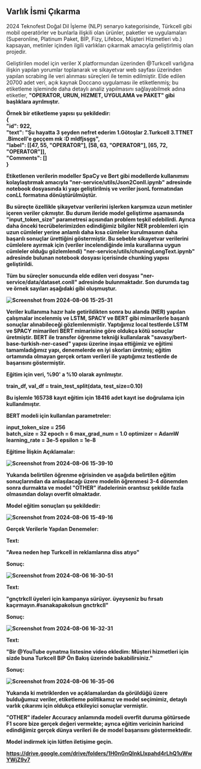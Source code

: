 ## Varlık İsmi Çıkarma ##

2024 Teknofest Doğal Dil İşleme (NLP) senaryo kategorisinde, Türkcell gibi mobil operatörler ve bunlarla ilişkili olan ürünler, paketler ve uygulamaları  (Superonline, Platinum Paket, BİP, Fizy, Lifebox, Müşteri Hizmetleri vb.) kapsayan, metinler içinden ilgili varlıkları çıkarmak amacıyla geliştirlmiş olan projedir.

Geliştirilen model için veriler X platformundan üzerinden @Turkcell varlığına ilişkin yapılan yorumlar toplanarak ve sikayetvar web sayfası üzerinden yapılan scrabing ile veri alınması süreçleri ile temin edilmiştir. Elde edilen 20700 adet veri, açık kaynak Doccano uygulaması ile etiketlenmiş; bu etiketleme işleminde daha detaylı analiz yapılmasını sağlayabilmek adına etiketler, <b>"OPERATOR, URUN, HIZMET, UYGULAMA ve PAKET"<b> gibi başlıklara ayrılmıştır.

Örnek bir etiketleme yapısı şu şekildedir: <br>
{<br>
  "id": 922, <br>
  "text": "Şu hayatta 3 şeyden nefret ederim 1.Götoşlar 2.Turkcell 3.TTNET .Bimcell'e geççem mk :D mldfjsşgş", <br>
  "label": [[47, 55, "OPERATOR"], [58, 63, "OPERATOR"], [65, 72, "OPERATOR"]], <br>
  "Comments": []<br>
}<br>

Etiketlenen verilerin modeller SpaCy ve Bert gibi modellerde kullanımını kolaylaştırmak amacıyla "ner-service/utils/Json2Conll.ipynb" adresinde notebook dosyasında ki yapı geliştirilmiş ve veriler jsonL formatından conLL formatına dönüştürülmüştür.

Bu süreçte özellikle şikayetvar verilerini işlerken karşımıza uzun metinler içeren veriler çıkmıştır. Bu durum ileride model geliştirme aşamasında "input_token_size" parametresi açısından problem teşkil edebilirdi. Ayrıca daha önceki tecrübelerimizden edindiğimiz bilgiler NER problemleri için uzun cümleler yerine anlamlı daha kısa cümleler kurulmasının daha başarılı sonuçlar ürettiğini göstermiştir. Bu sebeble sikayetvar verilerini cümlelere ayırmak için (veriler incelendiğinde imla kurallarına uygun cümleler olduğu gözlemlendi) "ner-service/utils/chuningLongText.ipynb" adresinde bulunan notebook dosyası içerisinde chunking yapısı geliştirildi.

Tüm bu süreçler sonucunda elde edilen veri dosyası "ner-service/data/dataset.conll" adresinde bulunmaktadır. Son durumda tag ve örnek sayıları aşağıdaki gibi oluşmuştur.

![Screenshot from 2024-08-06 15-25-31](https://github.com/user-attachments/assets/65f6d1c0-74a3-46d2-ac25-a0693ab6afcd)

Veriler kullanıma hazır hale getirildikten sonra bu alanda (NER) yapılan çalışmalar incelenmiş ve LSTM, SPACY ve BERT gibi mimarilerle başarılı sonuçlar alınabileceği gözlemlenmiştir. Yaptığımız local testlerde LSTM ve SPACY mimarileri BERT mimarisine göre oldukça kötü sonuçlar üretmiştir. BERT ile transfer öğrenme tekniği kullanılarak "savasy/bert-base-turkish-ner-cased" yapısı üzerine inşaa ettiğimiz ve eğitimi tamamladığımız yapı, denemelerde en iyi skorları üretmiş; eğitim ortamında olmayan gerçek ortam verileri ile yaptığımız testlerde de başarısını göstermiştir.

Eğitim için veri, %90' a %10 olarak ayrılmıştır.

train_df, val_df = train_test_split(data, test_size=0.10)

Bu işlemle 165738 kayıt eğitim için 18416 adet kayıt ise doğrulama için kullanılmıştır.

BERT modeli için kullanılan parametreler:

input_token_size = 256  
batch_size = 32
epoch = 6
max_grad_num = 1.0
optimizer = AdamW
learning_rate = 3e-5
epsilon = 1e-8

Eğitime İlişkin Açıklamalar:

![Screenshot from 2024-08-06 15-39-10](https://github.com/user-attachments/assets/38a6d53f-c334-4c9e-9ff0-d3e95a408029)

Yukarıda belirtilen öğrenme eğrisinden ve aşağıda belirtilen eğitim sonuçlarından da anlaşılacağı üzere modelin öğrenmesi 3-4 dönemden sonra durmakta ve model "OTHER" ifadelerinin orantısız şekilde fazla olmasından dolayı overfit olmaktadır. 

Model eğitim sonuçları şu şekildedir:

![Screenshot from 2024-08-06 15-49-16](https://github.com/user-attachments/assets/a62c8e8e-2b72-4ada-b6b7-aac0a73885e1)


Gerçek Verilerle Yapılan Denemeler:

Text: 

"Avea neden hep Turkcell in reklamlarına diss atıyo"

Sonuç:

![Screenshot from 2024-08-06 16-30-51](https://github.com/user-attachments/assets/ec52f601-2066-4e2c-a9e6-565d05e12799)

Text:

"gnçtrkcll üyeleri için kampanya sürüyor. üyeyseniz bu fırsatı kaçırmayın.#sanakapakolsun gnctrkcll"

Sonuç:

![Screenshot from 2024-08-06 16-32-31](https://github.com/user-attachments/assets/9d41355d-5345-429f-9bc4-94a0e2faef00)


Text:

"Bir @YouTube oynatma listesine video ekledim: Müşteri hizmetleri için sizde buna Turkcell BiP Ön Bakış üzerinde bakabilirsiniz."

Sonuç:

![Screenshot from 2024-08-06 16-35-06](https://github.com/user-attachments/assets/2a9780c4-5c8c-4e78-bbae-587709e86f7b)


Yukarıda ki metriklerden ve açıklamalardan da görüldüğü üzere bulduğumuz veriler, etiketleme politikamız ve model seçimimiz, detaylı varlık çıkarımı için oldukça etkileyici sonuçlar vermiştir.

"OTHER" ifadeler Accuracy anlamında modeli overfit duruma  götürsede F1 score bize gerçek değeri vermekte; ayrıca eğitim vericinin haricind edindiğimiz gerçek dünya verileri ile de model başarısını göstermektedir.


Model indirmek için lütfen iletişime geçin.

https://drive.google.com/drive/folders/1H0nGnQlnkLIxpahd4rLhQ1uWwYWjZ9v7








